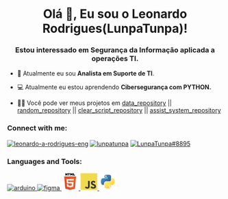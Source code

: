 <h1 align="center">Olá 👋, Eu sou o Leonardo Rodrigues(LunpaTunpa)!</h1>
<h3 align="center">Estou interessado em Segurança da Informação aplicada a operações TI.</h3>

- 💼 Atualmente eu sou **Analista em Suporte de TI**.

- 💻 Atualmente eu estou aprendendo **Cibersegurança com PYTHON.**

- 👨‍💻 Você pode ver meus projetos em [data_repository](https://github.com/LunpaTunpa/data_repository) || [random_repository](https://github.com/LunpaTunpa/Portfolio) || [clear_script_repository](https://github.com/LunpaTunpa/clear_script_repository) || [assist_system_repository](https://github.com/LunpaTunpa/assist_system) 

<h3 align="left">Connect with me:</h3>
<p align="left">
<a href="https://www.linkedin.com/in/leonardorodriguesti/" target="blank"><img align="center" src="https://raw.githubusercontent.com/rahuldkjain/github-profile-readme-generator/master/src/images/icons/Social/linked-in-alt.svg" alt="leonardo-a-rodrigues-eng" height="30" width="40" /></a>
<a href="https://www.instagram.com/leonardorodriguesti/" target="blank"><img align="center" src="https://raw.githubusercontent.com/rahuldkjain/github-profile-readme-generator/master/src/images/icons/Social/instagram.svg" alt="lunpatunpa" height="30" width="40" /></a>
<a href="" target="blank"><img align="center" src="https://raw.githubusercontent.com/rahuldkjain/github-profile-readme-generator/master/src/images/icons/Social/discord.svg" alt="LunpaTunpa#8895" height="30" width="40" /></a>
</p>

<h3 align="left">Languages and Tools:</h3>
<p align="left"> <a href="https://www.arduino.cc/" target="_blank" rel="noreferrer"> <img src="https://cdn.worldvectorlogo.com/logos/arduino-1.svg" alt="arduino" width="40" height="40"/> </a> <a href="https://www.figma.com/" target="_blank" rel="noreferrer"> <img src="https://www.vectorlogo.zone/logos/figma/figma-icon.svg" alt="figma" width="40" height="40"/> </a> <a href="https://www.w3.org/html/" target="_blank" rel="noreferrer"> <img src="https://raw.githubusercontent.com/devicons/devicon/master/icons/html5/html5-original-wordmark.svg" alt="html5" width="40" height="40"/> </a> <a href="https://developer.mozilla.org/en-US/docs/Web/JavaScript" target="_blank" rel="noreferrer"> <img src="https://raw.githubusercontent.com/devicons/devicon/master/icons/javascript/javascript-original.svg" alt="javascript" width="40" height="40"/> </a> <a href="https://www.python.org" target="_blank" rel="noreferrer"> <img src="https://raw.githubusercontent.com/devicons/devicon/master/icons/python/python-original.svg" alt="python" width="40" height="40"/> </a> </p>
